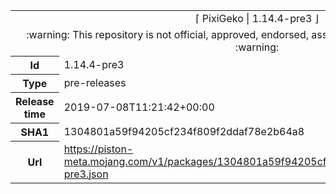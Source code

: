 <html><table>
<tr><td colspan="2" align="center"><img width="0" height="0"><br/>⌈ PixiGeko | 1.14.4-pre3 ⌋<br/><img width="0" height="0"></td></tr>
<tr><td colspan="2" align="center"><img width="0" height="0"><br/>
:warning: This repository is not official, approved, endorsed, associated or connected with Mojang :warning:
<br/><img width="0" height="0"></td></tr>
<tr><th>Id</th><td>1.14.4-pre3</td></tr>
<tr><th>Type</th><td>pre-releases</td></tr>
<tr><th>Release time</th><td>2019-07-08T11:21:42+00:00</td></tr>
<tr><th>SHA1</th><td>1304801a59f94205cf234f809f2ddaf78e2b64a8</td></tr>
<tr><th>Url</th><td><a href="https://piston-meta.mojang.com/v1/packages/1304801a59f94205cf234f809f2ddaf78e2b64a8/1.14.4-pre3.json">https://piston-meta.mojang.com/v1/packages/1304801a59f94205cf234f809f2ddaf78e2b64a8/1.14.4-pre3.json</a></td></tr>